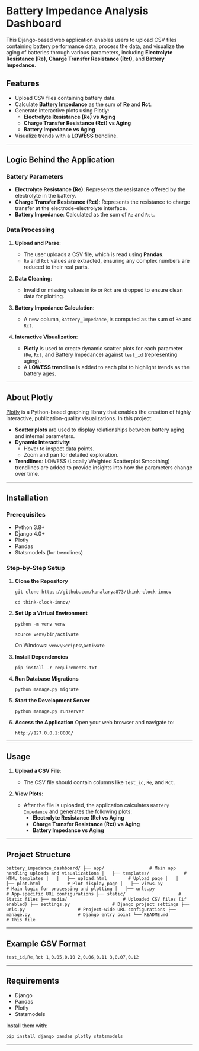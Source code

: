 Battery Impedance Analysis Dashboard
====================================

This Django-based web application enables users to upload CSV files containing battery performance data, process the data, and visualize the aging of batteries through various parameters, including **Electrolyte Resistance (Re)**, **Charge Transfer Resistance (Rct)**, and **Battery Impedance**.

Features
--------

*   Upload CSV files containing battery data.
*   Calculate **Battery Impedance** as the sum of **Re** and **Rct**.
*   Generate interactive plots using Plotly:
    *   **Electrolyte Resistance (Re) vs Aging**
    *   **Charge Transfer Resistance (Rct) vs Aging**
    *   **Battery Impedance vs Aging**
*   Visualize trends with a **LOWESS** trendline.

* * *

Logic Behind the Application
----------------------------

### Battery Parameters

*   **Electrolyte Resistance (Re)**: Represents the resistance offered by the electrolyte in the battery.
*   **Charge Transfer Resistance (Rct)**: Represents the resistance to charge transfer at the electrode-electrolyte interface.
*   **Battery Impedance**: Calculated as the sum of `Re` and `Rct`.

### Data Processing

1.  **Upload and Parse**:
    
    *   The user uploads a CSV file, which is read using **Pandas**.
    *   `Re` and `Rct` values are extracted, ensuring any complex numbers are reduced to their real parts.
2.  **Data Cleaning**:
    
    *   Invalid or missing values in `Re` or `Rct` are dropped to ensure clean data for plotting.
3.  **Battery Impedance Calculation**:
    
    *   A new column, `Battery_Impedance`, is computed as the sum of `Re` and `Rct`.
4.  **Interactive Visualization**:
    
    *   **Plotly** is used to create dynamic scatter plots for each parameter (`Re`, `Rct`, and Battery Impedance) against `test_id` (representing aging).
    *   A **LOWESS trendline** is added to each plot to highlight trends as the battery ages.

* * *

About Plotly
------------

[Plotly](https://plotly.com/) is a Python-based graphing library that enables the creation of highly interactive, publication-quality visualizations. In this project:

*   **Scatter plots** are used to display relationships between battery aging and internal parameters.
*   **Dynamic interactivity**:
    *   Hover to inspect data points.
    *   Zoom and pan for detailed exploration.
*   **Trendlines**: LOWESS (Locally Weighted Scatterplot Smoothing) trendlines are added to provide insights into how the parameters change over time.

* * *

Installation
------------

### Prerequisites

*   Python 3.8+
*   Django 4.0+
*   Plotly
*   Pandas
*   Statsmodels (for trendlines)

### Step-by-Step Setup

1.  **Clone the Repository**
    
    `git clone https://github.com/kunalarya873/think-clock-innov`

    `cd think-clock-innov/` 
    
2.  **Set Up a Virtual Environment**
    
    `python -m venv venv`

    `source venv/bin/activate`

    On Windows: `venv\Scripts\activate` 
    
3.  **Install Dependencies**
    
    `pip install -r requirements.txt` 
    
4.  **Run Database Migrations**
    
    `python manage.py migrate` 
    
5.  **Start the Development Server**
    
    `python manage.py runserver` 
    
6.  **Access the Application** Open your web browser and navigate to:
    
    `http://127.0.0.1:8000/` 
    

* * *

Usage
-----

1.  **Upload a CSV File**:
    
    *   The CSV file should contain columns like `test_id`, `Re`, and `Rct`.
2.  **View Plots**:
    
    *   After the file is uploaded, the application calculates `Battery Impedance` and generates the following plots:
        *   **Electrolyte Resistance (Re) vs Aging**
        *   **Charge Transfer Resistance (Rct) vs Aging**
        *   **Battery Impedance vs Aging**

* * *

Project Structure
-----------------

`battery_impedance_dashboard/
├── app/                 # Main app handling uploads and visualizations
│   ├── templates/             # HTML templates
│   │   ├── upload.html        # Upload page
│   │   ├── plot.html          # Plot display page
│   ├── views.py               # Main logic for processing and plotting
│   ├── urls.py                # App-specific URL configurations
├── static/                    # Static files
├── media/                     # Uploaded CSV files (if enabled)
├── settings.py                # Django project settings
├── urls.py                    # Project-wide URL configurations
├── manage.py                  # Django entry point
└── README.md                  # This file` 

* * *

Example CSV Format
------------------

`test_id,Re,Rct
1,0.05,0.10
2,0.06,0.11
3,0.07,0.12` 

* * *

Requirements
------------

*   Django
*   Pandas
*   Plotly
*   Statsmodels

Install them with:

`pip install django pandas plotly statsmodels` 

* * *

